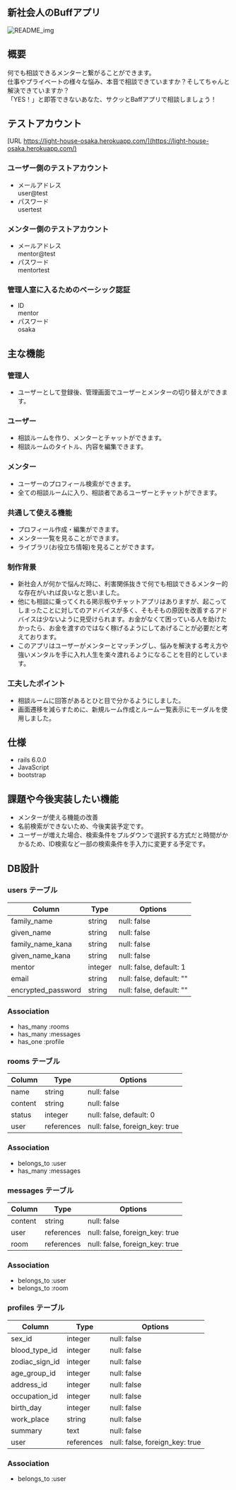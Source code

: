 ## 新社会人のBuffアプリ
![README_img](https://user-images.githubusercontent.com/68495404/97948989-85811180-1dd5-11eb-9f2f-14ca3792e598.jpg)

## 概要
何でも相談できるメンターと繋がることができます。<br>
仕事やプライベートの様々な悩み、本音で相談できていますか？そしてちゃんと解決できていますか？<br>
「YES！」と即答できないあなた、サクッとBaffアプリで相談しましょう！

## テストアカウント
[URL https://light-house-osaka.herokuapp.com/](https://light-house-osaka.herokuapp.com/)
### ユーザー側のテストアカウント
* メールアドレス<br>
      user@test
* パスワード<br>
      usertest
### メンター側のテストアカウント
* メールアドレス<br>
      mentor@test
* パスワード<br>
      mentortest
### 管理人室に入るためのベーシック認証
* ID<br>
      mentor
* パスワード<br>
      osaka

## 主な機能
### 管理人
* ユーザーとして登録後、管理画面でユーザーとメンターの切り替えができます。

### ユーザー
* 相談ルームを作り、メンターとチャットができます。
* 相談ルームのタイトル、内容を編集できます。

### メンター
* ユーザーのプロフィール検索ができます。
* 全ての相談ルームに入り、相談者であるユーザーとチャットができます。

### 共通して使える機能
* プロフィール作成・編集ができます。
* メンター一覧を見ることができます。
* ライブラリ(お役立ち情報)を見ることができます。

### 制作背景
* 新社会人が何かで悩んだ時に、利害関係抜きで何でも相談できるメンター的な存在がいれば良いなと思いました。
* 他にも相談に乗ってくれる掲示板やチャットアプリはありますが、起こってしまったことに対してのアドバイスが多く、そもそもの原因を改善するアドバイスは少ないように見受けられます。お金がなくて困っている人を助けたかったら、お金を渡すのではなく稼げるようにしてあげることが必要だと考えております。
* このアプリはユーザーがメンターとマッチングし、悩みを解決する考え方や強いメンタルを手に入れ人生を楽々渡れるようになることを目的としています。

### 工夫したポイント
* 相談ルームに回答があるとひと目で分かるようにしました。
* 画面遷移を減らすために、新規ルーム作成とルーム一覧表示にモーダルを使用しました。

## 仕様
* rails 6.0.0
* JavaScript
* bootstrap

## 課題や今後実装したい機能
* メンターが使える機能の改善
* 名前検索ができないため、今後実装予定です。
* ユーザーが増えた場合、検索条件をプルダウンで選択する方式だと時間がかかるため、ID検索など一部の検索条件を手入力に変更する予定です。

## DB設計

### users テーブル

| Column                     | Type       | Options                        |
| -------------------------- | ---------- | ------------------------------ |
| family_name                | string     | null: false                    |
| given_name                 | string     | null: false                    |
| family_name_kana           | string     | null: false                    |
| given_name_kana            | string     | null: false                    |
| mentor                     | integer    | null: false, default: 1        |
| email                      | string     | null: false, default: ""       |
| encrypted_password         | string     | null: false, default: ""       |

### Association

- has_many :rooms
- has_many :messages
- has_one  :profile

### rooms テーブル

| Column                     | Type       | Options                        |
| -------------------------- | ---------- | ------------------------------ |
| name                       | string     | null: false                    |
| content                    | string     | null: false                    |
| status                     | integer    | null: false, default: 0        |
| user                       | references | null: false, foreign_key: true |

### Association
- belongs_to :user
- has_many :messages

### messages テーブル

| Column                     | Type       | Options                        |
| -------------------------- | ---------- | ------------------------------ |
| content                    | string     | null: false                    |
| user                       | references | null: false, foreign_key: true |
| room                       | references | null: false, foreign_key: true |

### Association
- belongs_to :user
- belongs_to :room

### profiles テーブル

| Column                     | Type       | Options                        |
| -------------------------- | ---------- | ------------------------------ |
| sex_id                     | integer    | null: false                    |
| blood_type_id              | integer    | null: false                    |
| zodiac_sign_id             | integer    | null: false                    |
| age_group_id               | integer    | null: false                    |
| address_id                 | integer    | null: false                    |
| occupation_id              | integer    | null: false                    |
| birth_day                  | integer    | null: false                    |
| work_place                 | string     | null: false                    |
| summary                    | text       | null: false                    |
| user                       | references | null: false, foreign_key: true |

### Association
- belongs_to :user




